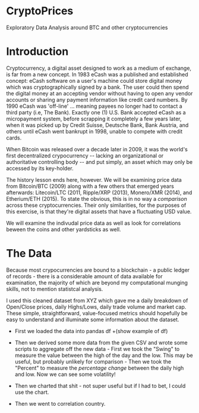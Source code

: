 # CryptoPrices
Exploratory Data Analysis around BTC and other cryptocurrencies

# Introduction

Cryptocurrency, a digital asset designed to work as a medium of exchange, is far from a new concept. In 1983 eCash was a published and established concept: eCash software on a user's machine could store digital money which was cryptographically signed by a bank. The user could then spend the digital money at an accepting vendor without having to open any vendor accounts or sharing any payment information like credit card numbers. By 1990 eCash was 'off-line' ... meaning payees no longer had to contact a third party (i.e, The Bank). Exactly one (1) U.S. Bank accepted eCash as a micropayment system, before scrapping it completely a few years later, when it was picked up by Credit Suisse, Deutsche Bank, Bank Austria, and others until eCash went bankrupt in 1998, unable to compete with credit cards.

When Bitcoin was released over a decade later in 2009, it was the world's first decentralized crypocurrency -- lacking an organizational or authoritative controlling body -- and put simply, an asset which may only be accessed by its key-holder.

The history lesson ends here, however. We will be examining price data from Bitcoin/BTC (2009) along with a few others that emerged years afterwards: Litecoin/LTC (2011, Ripple/XRP (2013), Monero/XMR (2014), and Etherium/ETH (2015). To state the obvious, this is in no way a *comparison* across these cryptocurrencies. Their only similarities, for the purposes of this exercise, is that they're digital assets that have a fluctuating USD value.

We will examine the indivudal price data as well as look for correlations beween the coins and other yardsticks as well.


# The Data

Because most crypocurrencies are bound to a blockchain - a public ledger of records - there is a considerable amount of data available for examination, the majority of which are beyond my computational munging skills, not to mention statistcal analysis.

I used this cleaned dataset from XYZ which gave me a daily breakdown of Open/Close prices, daily Highs/Lows, daily trade volume and market cap. These simple, straightforward, value-focused metrics should hopefully be easy to understand and illuminate some information about the dataset.

- First we loaded the data into pandas df
+(show example of df)

- Then we derived some more data from the given CSV and wrote some scripts to aggregate off the new data
            - First we took the "Swing" to measure the value between the high of the day and the low. This may be useful, but probably unlikely for comparison
            - Then we took the "Percent" to measure the *percentage change* between the daily high and low. Now we can see some volatility! 

- Then we charted that shit - not super useful but if I had to bet, I could use the chart.

- Then we went to correlation country. 